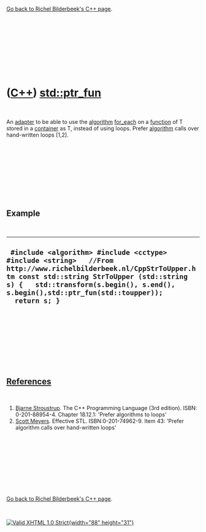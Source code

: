 

[Go back to Richel Bilderbeek's C++ page](Cpp.htm).

 

 

 

 

 

([C++](Cpp.htm)) [std::ptr\_fun](CppPtr_fun.htm)
================================================

 

An [adapter](CppAdapter.htm) to be able to use the
[algorithm](CppAlgorithm.htm) [for\_each](CppFor_each.htm) on a
[function](CppFunction.htm) of T stored in a
[container](CppContainer.htm) as T, instead of using loops. Prefer
[algorithm](CppAlgorithm.htm) calls over hand-written loops \[1,2\].

 

 

 

 

 

Example
-------

 

  ----------------------------------------------------------------------------------------------------------------------------------------------------------------------------------------------------------------------------------------------------------------
  ` #include <algorithm> #include <cctype> #include <string>   //From http://www.richelbilderbeek.nl/CppStrToUpper.htm const std::string StrToUpper (std::string s) {   std::transform(s.begin(), s.end(), s.begin(),std::ptr_fun(std::toupper));   return s; }`
  ----------------------------------------------------------------------------------------------------------------------------------------------------------------------------------------------------------------------------------------------------------------

 

 

 

 

 

[References](CppReferences.htm)
-------------------------------

 

1.  [Bjarne Stroustrup](CppBjarneStroustrup.htm). The C++ Programming
    Language (3rd edition). ISBN: 0-201-88954-4. Chapter 18.12.1:
    'Prefer algorithms to loops'
2.  [Scott Meyers](CppScottMeyers.htm). Effective STL.
    ISBN:0-201-74962-9. Item 43: 'Prefer algorithm calls over
    hand-written loops'

 

 

 

 

 

[Go back to Richel Bilderbeek's C++ page](Cpp.htm).



 

[![Valid XHTML 1.0 Strict](valid-xhtml10.png){width="88"
height="31"}](http://validator.w3.org/check?uri=referer)
